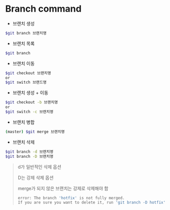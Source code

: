 # Branch command

- 브랜치 생성

```bash
$git branch 브랜치명
```

- 브랜치 목록

```bash
$git branch
```

- 브랜치 이동

```bash
$git checkout 브랜치명
or
$git switch 브랜드명
```

- 브랜치 생성 + 이동 

```bash
$git checkout -b 브랜치명
or
$git switch -c 브랜치명
```

- 브랜치 병합

```bash
(master) $git merge 브랜치명
```

- 브랜치 삭제

```bash
$git branch -d 브랜치명
$git branch -D 브랜치명
```

> d가 일반적인 삭제 옵션
>
> D는 강제 삭제 옵션
>
> merge가 되지 않은 브랜치는 강제로 삭제해야 함
>
> ```bash
> error: The branch 'hotfix' is not fully merged.
> If you are sure you want to delete it, run 'git branch -D hotfix'.
> ```
>
> 